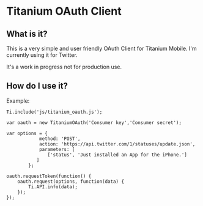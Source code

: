 Titanium OAuth Client
================================

What is it?
---------------------------------------
This is a very simple and user friendly OAuth Client for Titanium Mobile. I'm currently using it for Twitter.

It's a work in progress not for production use.

How do I use it?
---------------------------------------
Example:

	Ti.include('js/titanium_oauth.js');
	
	var oauth = new TitaniumOAuth('Consumer key','Consumer secret');
	
	var options = {
		        method: 'POST',
		        action: 'https://api.twitter.com/1/statuses/update.json',
		        parameters: [
		           ['status', 'Just installed an App for the iPhone.']
		       ]
		    };
	
	oauth.requestToken(function() {
		oauth.request(options, function(data) {
			Ti.API.info(data);
		});
	});






